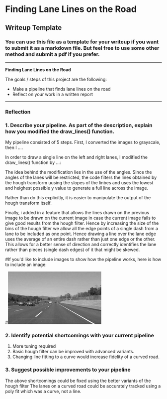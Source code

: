 # **Finding Lane Lines on the Road** 

## Writeup Template

### You can use this file as a template for your writeup if you want to submit it as a markdown file. But feel free to use some other method and submit a pdf if you prefer.

---

**Finding Lane Lines on the Road**

The goals / steps of this project are the following:
* Make a pipeline that finds lane lines on the road
* Reflect on your work in a written report


[//]: # (Image References)

[image1]: ./examples/grayscale.jpg "Grayscale"

---

### Reflection

### 1. Describe your pipeline. As part of the description, explain how you modified the draw_lines() function.

My pipeline consisted of 5 steps. First, I converted the images to grayscale, then I .... 

In order to draw a single line on the left and right lanes, I modified the draw_lines() function by ...:

The idea behind the modification lies in the use of the angles. Since the angles of the lanes will be restricted, the code filters the lines obtained by the hough transform uusing the slopes of the linbes and uses the lowest and heighest possible y value to generate a full line across the image. 

Rather than do this explicitly, it is easier to manipulate the output of the hough transform itself.

Finally, i added in a feature that allows the lines drawn on the previous image to be drawn on the current image in case the current image fails to give good results from the hough filter. Hence by increasing the size of the bins of the hough filter we allow all the edge points of a single dash from a lane to be included as one point. Hence drawing a line over the lane edge uses the average of an entire dash rather than just one edge or the other. This allows for a better sense of direction and correctly identifies the lane rather than pieces (single dash edges) of it that might be skewed. 

#If you'd like to include images to show how the pipeline works, here is how to include an image: 

#![alt text][image1]


### 2. Identify potential shortcomings with your current pipeline


1. More tuning required
2. Basic hough filter can be improved with advanced variants. 
3. Changing line fitting to a curve would increase fidelity of a curved road.

### 3. Suggest possible improvements to your pipeline

The above shortcomings could be fixed using the better variants of the hough filter
The lanes on a curved road could be accurately tracked using a poly fit which was a curve, not a line. 
